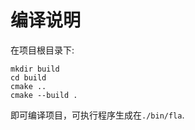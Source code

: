 # 编译说明

在项目根目录下:

```
mkdir build
cd build
cmake ..
cmake --build .
```

即可编译项目，可执行程序生成在`./bin/fla`.
